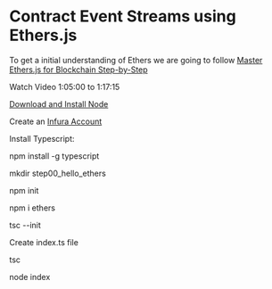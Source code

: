 # Contract Event Streams using Ethers.js

To get a initial understanding of Ethers we are going to follow [Master Ethers.js for Blockchain Step-by-Step](https://www.youtube.com/watch?v=yk7nVp5HTCk)

Watch Video 1:05:00 to 1:17:15

[Download and Install Node](https://nodejs.org/en/download/)

Create an [Infura Account](https://infura.io/)

Install Typescript:

npm install -g typescript

mkdir step00_hello_ethers

npm init

npm i ethers

tsc --init

Create index.ts file

tsc

node index

